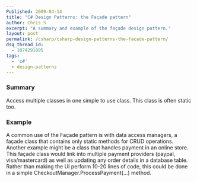 ```yaml
---
Published: 2009-04-14
title: "C# Design Patterns: the Façade pattern"
author: Chris S
excerpt: "A summary and example of the façade design pattern."
layout: post
permalink: /csharp/csharp-design-patterns-the-facade-pattern/
dsq_thread_id:
  - 1074291095
tags:
  - 'c#'
  - design-patterns
---
```

### Summary

Access multiple classes in one simple to use class. This class is often static too. 

<!--more-->

### Example

A common use of the Façade pattern is with data access managers, a façade class that contains only static methods for CRUD operations. Another example might be a class that handles payment in an online store. This façade class would link into multiple payment providers (paypal, visa/mastercard) as well as updating any order details in a database table. Rather than making the UI perform 10-20 lines of code, this could be done in a simple CheckoutManager.ProcessPayment(&#8230;) method. 

<script src="https://gist.github.com/yetanotherchris/4746929.js"></script>